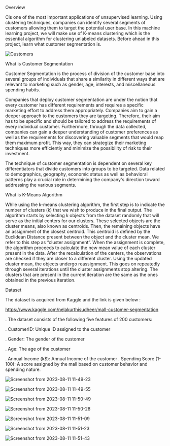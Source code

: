 Overview

 Cis one of the most important applications of unsupervised learning. Using clustering techniques, companies can identify several segments of customers allowing them to target the potential user base. In this machine learning project, we will make use of K-means clustering which is the essential algorithm for clustering unlabeled datasets. Before ahead in this project, learn what customer segmentation is.

![Customers](https://github.com/devotuoma/Mall-Customers-Segmentation/assets/94548340/82b1d968-06e4-4a1f-b44d-6cc8c3daf92a)

What is Customer Segmentation


Customer Segmentation is the process of division of the customer base into several groups of individuals that share a similarity in different ways that are relevant to marketing such as gender, age, interests, and miscellaneous spending habits.


Companies that deploy customer segmentation are under the notion that every customer has different requirements and requires a specific marketing effort to address them appropriately. Companies aim to gain a deeper approach to the customers they are targeting. Therefore, their aim has to be specific and should be tailored to address the requirements of every individual customer. Furthermore, through the data collected, companies can gain a deeper understanding of customer preferences as well as the requirements for discovering valuable segments that would reap them maximum profit. This way, they can strategize their marketing techniques more efficiently and minimize the possibility of risk to their investment.



The technique of customer segmentation is dependent on several key differentiators that divide customers into groups to be targeted. Data related to demographics, geography, economic status as well as behavioral patterns play a crucial role in determining the company's direction toward addressing the various segments.


What is K-Means Algorithm


While using the k-means clustering algorithm, the first step is to indicate the number of clusters (k) that we wish to produce in the final output. The algorithm starts by selecting k objects from the dataset randomly that will serve as the initial centers for our clusters. These selected objects are the cluster means, also known as centroids. Then, the remaining objects have an assignment of the closest centroid. This centroid is defined by the Euclidean Distance present between the object and the cluster mean. We refer to this step as “cluster assignment”. When the assignment is complete, the algorithm proceeds to calculate the new mean value of each cluster present in the data. After the recalculation of the centers, the observations are checked if they are closer to a different cluster. Using the updated cluster mean, the objects undergo reassignment. This goes on repeatedly through several iterations until the cluster assignments stop altering. The clusters that are present in the current iteration are the same as the ones obtained in the previous iteration.



Dataset


The dataset is acquired from Kaggle and the link is given below :

https://www.kaggle.com/nelakurthisudheer/mall-customer-segmentation

 . The dataset consists of the following five features of 200 customers:

 . CustomerID: Unique ID assigned to the customer

 . Gender: The gender of the customer

 . Age: The age of the customer

 . Annual Income (k$): Annual Income of the customer
 . Spending Score (1-100): A score assigned by the mall based on customer behavior and spending nature.


 ![Screenshot from 2023-08-11 11-49-23](https://github.com/devotuoma/Mall-Customers-Segmentation/assets/94548340/c613eeb1-3195-48ae-82fe-49b86e30a9ab)


 ![Screenshot from 2023-08-11 11-49-55](https://github.com/devotuoma/Mall-Customers-Segmentation/assets/94548340/2b1b6ac4-d41a-413c-b9a6-c6491359eade)

 ![Screenshot from 2023-08-11 11-50-49](https://github.com/devotuoma/Mall-Customers-Segmentation/assets/94548340/10b784e0-6896-451f-bb6d-cc8d79d6a812)




![Screenshot from 2023-08-11 11-50-28](https://github.com/devotuoma/Mall-Customers-Segmentation/assets/94548340/e8737a25-ae20-4109-854e-a7da1b774fe8)



![Screenshot from 2023-08-11 11-51-09](https://github.com/devotuoma/Mall-Customers-Segmentation/assets/94548340/b38f7cd1-5557-4b4d-b456-b87bbf281bd6)


![Screenshot from 2023-08-11 11-51-23](https://github.com/devotuoma/Mall-Customers-Segmentation/assets/94548340/fc2e37a7-8b06-44d7-b6b0-e055b9020960)

![Screenshot from 2023-08-11 11-51-43](https://github.com/devotuoma/Mall-Customers-Segmentation/assets/94548340/16c0aaf8-01d0-4242-834c-718dae41ce63)


